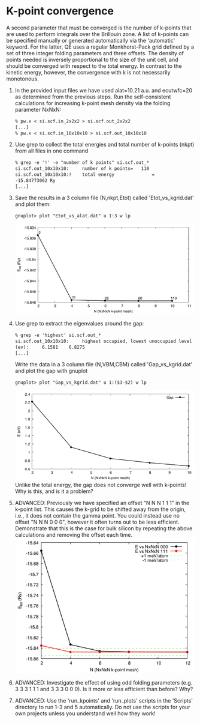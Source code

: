 # K-point convergence
A second parameter that must be converged is the number of k-points that are used to perform integrals over the Brillouin zone. A list of k-points can be specified manually or generated automatically via the 'automatic' keyword. For the latter, QE uses a regular Monkhorst-Pack grid defined by a set of three integer folding parameters and three offsets. The density of points needed is inversely proportional to the size of the unit cell, and should be converged with respect to the total energy. In contrast to the kinetic energy, however, the convergence with k is not necessarily monotonous.

  1. In the provided input files we have used alat=10.21 a.u. and ecutwfc=20 as determined from the previous steps. 
     Run the self-consistent calculations for increasing k-point mesh density via the folding parameter NxNxN:
      ```
      % pw.x < si.scf.in_2x2x2 > si.scf.out_2x2x2
      [...]
      % pw.x < si.scf.in_10x10x10 > si.scf.out_10x10x10
      ```
  2. Use grep to collect the total energies and total number of k-points (nkpt) from all files in one command
      ```
      % grep -e '!' -e "number of k points" si.scf.out_*
      si.scf.out_10x10x10:     number of k points=   110
      si.scf.out_10x10x10:!    total energy              =     -15.84773062 Ry
      [...]
      ```
  3. Save the results in a 3 column file (N,nkpt,Etot) called 'Etot_vs_kgrid.dat' and plot them:
     ```
     gnuplot> plot "Etot_vs_alat.dat" u 1:3 w lp  
     ```
     ![k-point convergence](Ref/Etot_vs_kpoints.png?raw=true "k-point convergence")
  4. Use grep to extract the eigenvalues around the gap:
     ```
     % grep -e 'highest' si.scf.out_*
     si.scf.out_10x10x10:     highest occupied, lowest unoccupied level (ev):     6.1581    6.8275
     [...]
     ```
     Write the data in a 3 column file (N,VBM,CBM) called 'Gap_vs_kgrid.dat' and plot the gap with gnuplot
     ```
     gnuplot> plot "Gap_vs_kgrid.dat" u 1:($3-$2) w lp
     ```
     ![k-point convergence of gap](Ref/Gap_vs_kgrid.png?raw=true "k-point convergence of gap")
     Unlike the total energy, the gap does not converge well with k-points! Why is this, and is it a problem?

  5. ADVANCED: Previously we have specified an offset "N N N 1 1 1" in the k-point list. This causes the k-grid to be shifted away from the origin, i.e., it does not contain the gamma point. You could instead use no offset "N N N 0 0 0", however it often turns out to be less efficient. Demonstrate that this is the case for bulk silicon by repeating the above calculations and removing the offset each time.
     ![k-point convergence and offset](Ref/Etot_vs_kgrid.dat.png?raw=true "effect of offset")
  6. ADVANCED: Investigate the effect of using odd folding parameters (e.g. 3 3 3 1 1 1 and 3 3 3 0 0 0). Is it more or less efficient than before? Why?
  7. ADVANCED: Use the 'run_kpoints' and 'run_plots' scripts in the 'Scripts' directory to run 1-3 and 5 automatically.
     Do not use the scripts for your own projects unless you understand well how they work!
